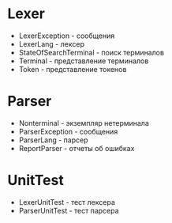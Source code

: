 # Lexer
- LexerException - сообщения
- LexerLang - лексер
- StateOfSearchTerminal - поиск терминалов
- Terminal - представление терминалов
- Token - представление токенов


# Parser
- Nonterminal - экземпляр нетерминала
- ParserException - сообщения
- ParserLang -  парсер
- ReportParser - отчеты об ошибках

# UnitTest
- LexerUnitTest - тест лексера 
- ParserUnitTest - тест парсера
